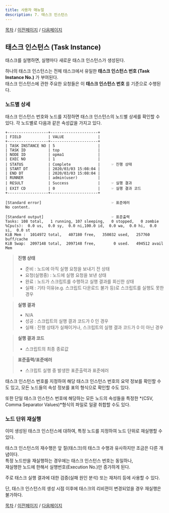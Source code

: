 ```yaml
---
title: 사용자 매뉴얼
description: 7. 태스크 인스턴스
---
```


[목차](UserManual.md) / [이전페이지](UserManual6.md) / [다음페이지](UserManual8.md)

## 태스크 인스턴스 (Task Instance)

태스크를 실행하면, 실행마다 새로운 태스크 인스턴스가 생성된다.

하나의 태스크 인스턴스는 전체 태스크에서 유일한 **태스크 인스턴스 번호 (Task Instance No.)** 가 부여된다.<br>
태스크 인스턴스에 관한 주요한 요청들은 이 **태스크 인스턴스 번호** 를 기준으로 수행된다. 

### 노드별 상세

태스크 인스턴스 번호와 노드를 지정하면 태스크 인스턴스의 노드별 상세를 확인할 수 있다. 각 노드별로 다음과 같은 속성값을 가지고 있다.

```
+------------------+---------------------+
| FIELD            | VALUE               |
+------------------+---------------------+
| TASK INSTANCE NO | 5                   |
| TASK ID          | top                 |
| NODE ID          | opma1               |
| EXEC NO          | 1                   |
| STATUS           | Complete            |     ☞ 진행 상태
| START DT         | 2020/03/03 15:08:04 |
| END DT           | 2020/03/03 15:08:04 |
| RUNNER           | admin(user)         |
| RESULT           | Success             |     ☞ 실행 결과
| EXIT CD          | 0                   |     ☞ 실행 결과 코드
+------------------+---------------------+

[Standard error]                               ☞ 표준에러
No content.

[Standard output]                              ☞ 표준출력
Tasks: 108 total,   1 running, 107 sleeping,   0 stopped,   0 zombie
%Cpu(s):  0.0 us,  0.0 sy,  0.0 ni,100.0 id,  0.0 wa,  0.0 hi,  0.0 si,  0.0 st
KiB Mem :  1014972 total,   407180 free,   350032 used,   257760 buff/cache
KiB Swap:  2097148 total,  2097148 free,        0 used.   494512 avail Mem 
```

>**진행 상태**<br>
>- 준비 : 노드에 아직 실행 요청을 보내기 전 상태<br>
>- 요청(실행중) : 노드에 실행 요청을 보낸 상태<br>
>- 완료 : 노드가 스크립트를 수행하고 실행 결과를 회신한 상태<br>
>- 실패 : 기타 이유(e.g. 스크립트 다운로드 불가 등)로 스크립트를 실행도 못한 경우<br>

>**실행 결과**<br>
>- N/A<br>
>- 성공 : 스크립트의 실행 결과 코드가 0 인 경우<br>
>- 실패 : 진행 상태가 실패이거나, 스크립트의 실행 결과 코드가 0 이 아닌 경우<br>

>**실행 결과 코드**<br>
>- 스크립트의 최종 종료값<br>

>**표준출력/표준에러**<br>
>- 스크립트 실행 중 발생한 표준출력과 표준에러

태스크 인스턴스 번호를 지정하여 해당 태스크 인스턴스 번호의 요약 정보를 확인할 수도 있고, 모든 노드들의 속성 정보를 표의 형식으로 확인할 수도 있다. 

또한 단일 태스크 인스턴스 번호에 해당하는 모든 노드의 속성들을 특정한 *(CSV, Comma Separator Values)*형식의 파일로 일괄 취합할 수도 있다.

### 노드 단위 재실행

이미 생성된 태스크 인스턴스에 대하여, 특정 노드를 지정하여 노드 단위로 재실행할 수 있다.

태스크 인스턴스의 재수행은 앞 절(태스크)의 태스크 수행과 유사하지만 조금은 다른 개념이다.<br>
특정 노드만을 재실행하는 경우에는 태스크 인스턴스 번호는 동일하나,<br>
재실행한 노드에 한해서 실행번호(Execution No.)만 증가하게 된다.

주로 태스크 실행 결과에 대한 검증(실패 원인 분석) 또는 재처리 등에 사용할 수 있다.

단, 태스크 인스턴스의 생성 시점 이후에 태스크의 리비젼이 변경되었을 경우 재실행은 불가하다.

[목차](UserManual.md) / [이전페이지](UserManual6.md) / [다음페이지](UserManual8.md)
